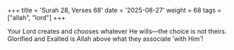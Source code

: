 +++
title = 'Surah 28, Verses 68'
date = '2025-08-27'
weight = 68
tags = ["allah", "lord"]
+++

Your Lord creates and chooses whatever He wills—the choice is not theirs. Glorified and Exalted is Allah above what they associate ˹with Him˺!